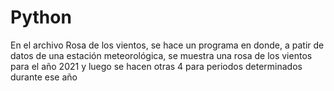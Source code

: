 # Python
En el archivo Rosa de los vientos, se hace un programa en donde, a patir de datos de una estación meteorológica, se muestra una rosa de los vientos para el año 2021 y luego se hacen otras 4 para periodos determinados durante ese año 
